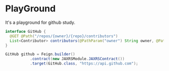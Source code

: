 # PlayGround
It's a playground for github study.

```java
interface GitHub {
  @GET @Path("/repos/{owner}/{repo}/contributors")
  List<Contributor> contributors(@PathParam("owner") String owner, @PathParam("repo") String repo);
}
```
```java
GitHub github = Feign.builder()
           .contract(new JAXRSModule.JAXRSContract())
           .target(GitHub.class, "https://api.github.com");
```
